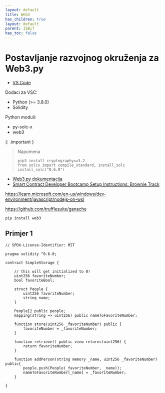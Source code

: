 ```yaml
---
layout: default
title: Web3
has_children: true
layout: default
parent: ISBiT
has_toc: false
---
```


# Postavljanje razvojnog okruženja za Web3.py 

- [VS Code](https://code.visualstudio.com/download)

Dodaci za VSC:
- Python (>= 3.8.0)
- Solidity

Python moduli:
- py-solc-x
- web3

{: .important  }
> Napomena
> ```
> pip3 install cryptography==3.2
> from solcx import compile_standard, install_solc
> install_solc("0.6.0")
> ```



- [Web3.py dokumentacija](https://web3py.readthedocs.io/en/v5/)
- [Smart Contract Developer Bootcamp Setup Instructions: Brownie Track](https://chain.link/bootcamp/brownie-setup-instructions)





https://learn.microsoft.com/en-us/windows/dev-environment/javascript/nodejs-on-wsl

https://github.com/trufflesuite/ganache

``` pip install web3 ```


## Primjer 1

```solidity
// SPDX-License-Identifier: MIT

pragma solidity ^0.6.0;

contract SimpleStorage {
    
    // this will get initialized to 0!
    uint256 favoriteNumber;
    bool favoriteBool;
    
    struct People {
        uint256 favoriteNumber;
        string name;
    }
    
    People[] public people;
    mapping(string => uint256) public nameToFavoriteNumber;
    
    function store(uint256 _favoriteNumber) public {
        favoriteNumber = _favoriteNumber;
    }
    
    function retrieve() public view returns(uint256) {
        return favoriteNumber;
    }
    
    function addPerson(string memory _name, uint256 _favoriteNumber) public{
        people.push(People(_favoriteNumber, _name));
        nameToFavoriteNumber[_name] = _favoriteNumber;
    }    
    
}
```




